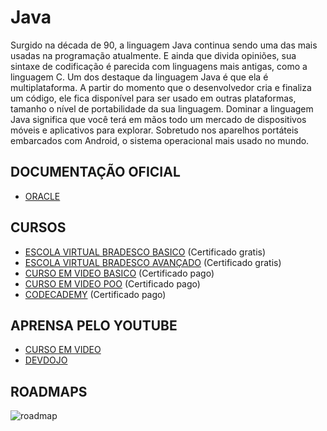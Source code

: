 
# Java
Surgido na década de 90, a linguagem Java continua sendo uma das mais usadas na programação atualmente. E ainda que divida opiniões, sua sintaxe de codificação é parecida com linguagens mais antigas, como a linguagem C.
Um dos destaque da linguagem Java é que ela é multiplataforma. A partir do momento que o desenvolvedor cria e finaliza um código, ele fica disponível para ser usado em outras plataformas, tamanho o nível de portabilidade da sua linguagem.
Dominar a linguagem Java significa que você terá em mãos todo um mercado de dispositivos móveis e aplicativos para explorar. Sobretudo nos aparelhos portáteis embarcados com Android, o sistema operacional mais usado no mundo.

## DOCUMENTAÇÃO OFICIAL
* [ORACLE](https://docs.oracle.com/en/java/javase/18/)

## CURSOS
* [ESCOLA VIRTUAL BRADESCO BASICO](https://www.ev.org.br/cursos/linguagem-de-programacao-java-basico) (Certificado gratis)
* [ESCOLA VIRTUAL BRADESCO AVANÇADO](https://www.ev.org.br/cursos/linguagem-de-programacao-java-avancado) (Certificado gratis)
* [CURSO EM VIDEO BASICO](https://www.cursoemvideo.com/curso/java-basico/) (Certificado pago)
* [CURSO EM VIDEO POO](https://www.cursoemvideo.com/curso/java-poo/) (Certificado pago)
* [CODECADEMY](https://www.codecademy.com/learn/learn-java) (Certificado pago)

## APRENSA PELO YOUTUBE
* [CURSO EM VIDEO](https://www.youtube.com/watch?v=sTX0UEplF54&list=PLHz_AreHm4dkI2ZdjTwZA4mPMxWTfNSpR&ab_channel=CursoemV%C3%ADdeo) 
* [DEVDOJO](https://www.youtube.com/playlist?list=PL62G310vn6nHrMr1tFLNOYP_c73m6nAzL)

## ROADMAPS

<img src="https://github.com/Dayvison45/Programap/blob/main/java%20roadmap.png" alt="roadmap" />
